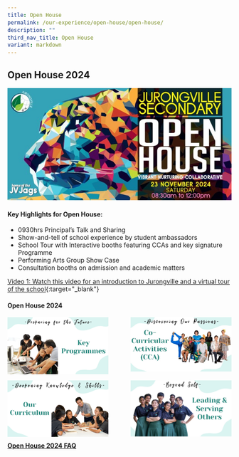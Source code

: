 ```yaml
---
title: Open House
permalink: /our-experience/open-house/open-house/
description: ""
third_nav_title: Open House
variant: markdown
---
```

## Open House 2024

![](/images/JVS_OpenHouseBanner.jpg)

#### Key Highlights for Open House:
* 0930hrs Principal’s Talk and Sharing
* Show-and-tell of school experience by student ambassadors
* School Tour with Interactive booths featuring CCAs and key signature Programme
* Performing Arts Group Show Case
* Consultation booths on admission and academic matters


[Video 1: Watch this video for an introduction to Jurongville and a virtual tour of the school](https://drive.google.com/file/d/1COQt0PIDThrPNMg7hnOCBCCAUNELCnnP/preview){:target="_blank"}


#### Open House 2024

<p><a href="/our-experience/open-house/prepfuture/">
<img style="width:45%" align="left" src="/images/Key-Programmes.png">
</a></p>

<p><a href="/our-experience/open-house/passion/">
<img style="width:45%" align="right" src="/images/CCA.png">
</a></p>

<br clear="left">

<p><a href="/our-experience/open-house/knowledgenskills/">
<img style="width:45%" align="left" src="/images/Our-Curriculum.png">
</a></p>

<p><a href="/our-experience/open-house/leading/">
<img style="width:45%" align="right" src="/images/LeadingServingOthers.png">
</a></p>
<br><br><br><br><br><br><br>
<h4><p><a target="_blank" href="/files/Open_House_2024_FAQ.pdf">Open House 2024 FAQ</a></p></h4>